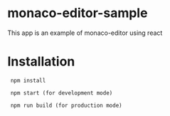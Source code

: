 # monaco-editor-sample
This app is an example of monaco-editor using react 

# Installation
```
 npm install 

 npm start (for development mode) 

 npm run build (for production mode)
```
